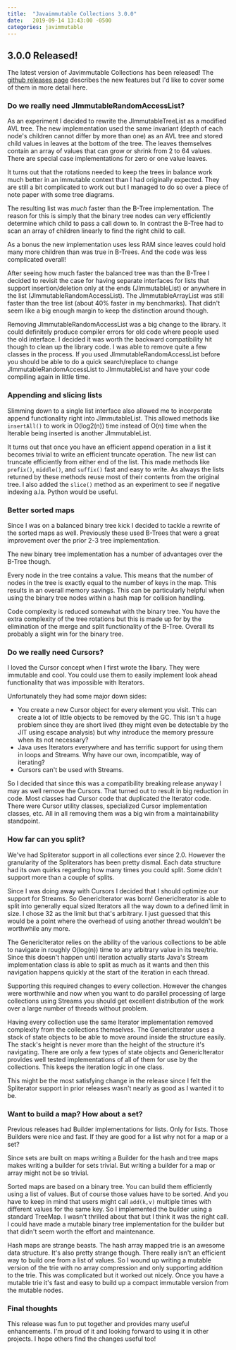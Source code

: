 ```yaml
---
title:  "Javaimmutable Collections 3.0.0"
date:   2019-09-14 13:43:00 -0500
categories: javimmutable
---
```

## 3.0.0 Released!

The latest version of Javimmutable Collections has been released!  The [github releases page](https://github.com/brianburton/java-immutable-collections/releases) describes the new features but I'd like to cover some of them in more detail here.

### Do we really need JImmutableRandomAccessList?

As an experiment I decided to rewrite the JImmutableTreeList as a modified AVL tree.  The new implementation used the same invariant (depth of each node's children cannot differ by more than one) as an AVL tree and stored child values in leaves at the bottom of the tree.  The leaves themselves contain an array of values that can grow or shrink from 2 to 64 values.  There are special case implementations for zero or one value leaves.

It turns out that the rotations needed to keep the trees in balance work much better in an immutable context than I had originally expected.  They are still a bit complicated to work out but I managed to do so over a piece of note paper with some tree diagrams.

The resulting list was *much* faster than the B-Tree implementation.  The reason for this is simply that the binary tree nodes can very efficiently determine which child to pass a call down to.  In contrast the B-Tree had to scan an array of children linearly to find the right child to call.

As a bonus the new implementation uses less RAM since leaves could hold many more children than was true in B-Trees.  And the code was less complicated overall!

After seeing how much faster the balanced tree was than the B-Tree I decided to revisit the case for having separate interfaces for lists that support insertion/deletion only at the ends (JImmutableList) or anywhere in the list (JImmutableRandomAccessList).  The JImmutableArrayList was still faster than the tree list (about 40% faster in my benchmarks).  That didn't seem like a big enough margin to keep the distinction around though.

Removing JImmutableRandomAccessList was a big change to the library.  It could definitely produce compiler errors for old code where people used the old interface.  I decided it was worth the backward compatibility hit though to clean up the library code.  I was able to remove quite a few classes in the process.  If you used JImmutableRandomAccessList before you should be able to do a quick search/replace to change JImmutableRandomAccessList to JImmutableList and have your code compiling again in little time.

### Appending and slicing lists

Slimming down to a single list interface also allowed me to incorporate  append functionality right into JImmutableList.  This allowed methods like `insertAll()` to work in O(log2(n)) time instead of O(n) time when the Iterable being inserted is another JImmutableList.

It turns out that once you have an efficient append operation in a list it becomes trivial to write an efficient truncate operation.  The new list can truncate efficiently from either end of the list.  This made methods like `prefix()`, `middle()`, and `suffix()` fast and easy to write.  As always the lists returned by these methods reuse most of their contents from the original tree.  I also added the `slice()` method as an experiment to see if negative indexing a.la. Python would be useful.


### Better sorted maps

Since I was on a balanced binary tree kick I decided to tackle a rewrite of the sorted maps as well.  Previously these used B-Trees that were a great improvement over the prior 2-3 tree implementation.

The new binary tree implementation has a number of advantages over the B-Tree though.

Every node in the tree contains a value.  This means that the number of nodes in the tree is exactly equal to the number of keys in the map.  This results in an overall memory savings.  This can be particularly helpful when using the binary tree nodes within a hash map for collision handling.

Code complexity is reduced somewhat with the binary tree.  You have the extra complexity of the tree rotations but this is made up for by the elimination of the merge and split functionality of the B-Tree.  Overall its probably a slight win for the binary tree.

### Do we really need Cursors?

I loved the Cursor concept when I first wrote the libary.  They were immutable and cool.  You could use them to easily implement look ahead functionality that was impossible with Iterators.

Unfortunately they had some major down sides:

- You create a new Cursor object for every element you visit.  This can create a lot of little objects to be removed by the GC.  This isn't a huge problem since they are short lived (they might even be detectable by the JIT using escape analysis) but why introduce the memory pressure when its not necessary?
- Java uses Iterators everywhere and has terrific support for using them in loops and Streams.  Why have our own, incompatible, way of iterating?
- Cursors can't be used with Streams.

So I decided that since this was a compatibility breaking release anyway I may as well remove the Cursors.  That turned out to result in big reduction in code.  Most classes had Cursor code that duplicated the Iterator code.  There were Cursor utility classes, specialized Cursor implementation classes, etc.  All in all removing them was a big win from a maintainability standpoint.

### How far can you split?

We've had Spliterator support in all collections ever since 2.0.  However the granularity of the Spliterators has been pretty dismal.  Each data structure had its own quirks regarding how many times you could split.  Some didn't support more than a couple of splits.

Since I was doing away with Cursors I decided that I should optimize our support for Streams.  So GenericIterator was born!  GenericIterator is able to split into generally equal sized Iterators all the way down to a defined limit in size.  I chose 32 as the limit but that's arbitrary.  I just guessed that this would be a point where the overhead of using another thread wouldn't be worthwhile any more.

The GenericIterator relies on the ability of the various collections to be able to navigate in roughly O(log(n)) time to any arbitrary value in its tree/trie.  Since this doesn't happen until iteration actually starts Java's Stream implementation class is able to split as much as it wants and then this navigation happens quickly at the start of the iteration in each thread.

Supporting this required changes to every collection.  However the changes were worthwhile and now when you want to do parallel processing of large collections using Streams you should get excellent distribution of the work over a large number of threads without problem.

Having every collection use the same Iterator implementation removed  complexity from the collections themselves.  The GenericIterator uses a stack of state objects to be able to move around inside the structure easily.  The stack's height is never more than the height of the structure it's navigating.  There are only a few types of state objects and GenericIterator provides well tested implementations of all of them for use by the collections.  This keeps the iteration logic in one class.

This might be the most satisfying change in the release since I felt the Spliterator support in prior releases wasn't nearly as good as I wanted it to be.

### Want to build a map?  How about a set?

Previous releases had Builder implementations for lists.  Only for lists.  Those Builders were nice and fast.  If they are good for a list why not for a map or a set?

Since sets are built on maps writing a Builder for the hash and tree maps makes writing a builder for sets trivial.  But writing a builder for a map or array might not be so trivial.

Sorted maps are based on a binary tree.  You can build them efficiently using a list of values.  But of course those values have to be sorted.  And you have to keep in mind that users might call `add(k,v)` multiple times with different values for the same key.  So I implemented the builder using a standard TreeMap.  I wasn't thrilled about that but I think it was the right call.  I could have made a mutable binary tree implementation for the builder but that didn't seem worth the effort and maintenance.

Hash maps are strange beasts.  The hash array mapped trie is an awesome data structure.  It's also pretty strange though.  There really isn't an efficient way to build one from a list of values.  So I wound up writing a mutable version of the trie with no array compression and only supporting addition to the trie.  This was complicated but it worked out nicely.  Once you have a mutable trie it's fast and easy to build up a compact immutable version from the mutable nodes.

### Final thoughts

This release was fun to put together and provides many useful enhancements.  I'm proud of it and looking forward to using it in other projects.  I hope others find the changes useful too!
